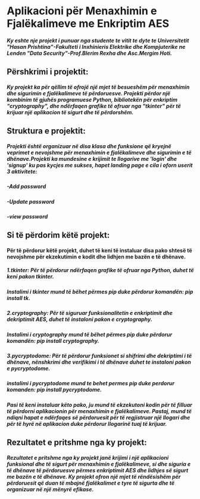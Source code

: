 # Aplikacioni për Menaxhimin e Fjalëkalimeve me Enkriptim AES
##### Ky eshte nje projekt i punuar nga studente te vitit te dyte te Universitetit "Hasan Prishtina"-Fakulteti i Inxhinieris Elektrike dhe Kompjuterike ne Lenden "Data Security"-Prof.Blerim Rexha dhe Asc.Mergim Hoti.

## Përshkrimi i projektit:
##### Ky projekt ka për qëllim të ofrojë një mjet të besueshëm për menaxhimin dhe sigurimin e fjalëkalimeve të përdoruesve. Projekti përdor një kombinim të gjuhës programuese Python, bibliotekën për enkriptim "cryptography", dhe ndërfaqen grafike të ofruar nga "tkinter" për të krijuar një aplikacion të sigurt dhe të përdorshëm.

## Struktura e projektit:
##### Projekti është organizuar në disa klasa dhe funksione që kryejnë veprimet e nevojshme për menaxhimin e fjalëkalimeve dhe sigurimin e të dhënave.Projekti ka mundesine e krijimit te llogarive me 'login' dhe 'signup' ku pas kycjes me sukses, hapet landing page e cila i oforn userit 3 aktivitete: 
##### -Add password
##### -Update password
##### -view password

##  Si të përdorim këtë projekt:
#### Për të përdorur këtë projekt, duhet të keni të instaluar disa pako shtesë të nevojshme për ekzekutimin e kodit dhe lidhjen me bazën e të dhënave.

##### 1.tkinter: Për të përdorur ndërfaqen grafike të ofruar nga Python, duhet të keni pakon tkinter.
#####  Instalimi i tkinter mund të bëhet përmes pip duke përdorur komandën: pip install tk.

##### 2.cryptography: Për të siguruar funksionalitetin e enkriptimit dhe dekriptimit AES, duhet të instaloni pakon e cryptography.
##### Instalimi i cryptography mund të bëhet përmes pip duke përdorur komandën: pip install cryptography.

##### 3.pycryptodome: Për të përdorur funksionet  si shifrimi dhe dekriptimi i të dhënave, nënshkrimi dhe verifikimi i të dhënave duhet te instaloni pakon e pycryptodome.
##### instalimi i pycryptodome mund te behet permes pip duke perdorur komanden: pip install pycryptodome.

##### Pasi të keni instaluar këto pako, ju mund të ekzekutoni kodin për të filluar të përdorni aplikacionin për menaxhimin e fjalëkalimeve. Pastaj, mund të ndiqni hapat e ndërfaqes së përdoruesit për të regjistruar një llogari dhe për të hyrë në aplikacion duke përdorur llogarinë tuaj të krijuar.

## Rezultatet e pritshme nga ky projekt:
##### Rezultatet e pritshme nga ky projekt janë krijimi i një aplikacioni funksional dhe të sigurt për menaxhimin e fjalëkalimeve, si dhe siguria e të dhënave të përdoruesve përmes enkriptimit AES dhe lidhjes së sigurt me bazën e të dhënave. Ky projekt ofron një mjet të rëndësishëm për përdoruesit që duan të mbajnë fjalëkalimet e tyre të sigurta dhe të organizuar në një mënyrë efikase.

